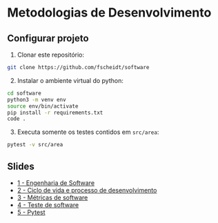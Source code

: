 # Metodologias de Desenvolvimento

## Configurar projeto

1. Clonar este repositório:

```bash
git clone https://github.com/fscheidt/software
```

2. Instalar o ambiente virtual do python:

```bash
cd software
python3 -m venv env
source env/bin/activate
pip install -r requirements.txt
code .
```

3. Executa somente os testes contidos em `src/area`:

```bash
pytest -v src/area
```

## Slides

- [1 - Engenharia de Software](/slides/01-Engenharia%20de%20software.pdf)
- [2 - Ciclo de vida e processo de desenvolvimento](/slides/02-Ciclo-de-vida.pdf)
- [3 - Métricas de software](/slides/03-Metricas-de-software.pdf)
- [4 - Teste de software ](/slides/04-Teste-de-software.pdf)
- [5 - Pytest](https://docs.google.com/presentation/d/1c4cixVpnpSZkE81CkfZJOg6kqpXhDrjXTZPKW3MbGmQ/edit?usp=sharing)
